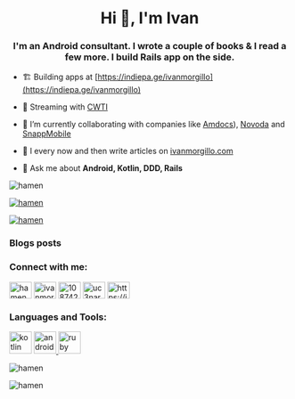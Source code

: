 <h1 align="center">Hi 👋, I'm Ivan</h1>
<h3 align="center">I'm an Android consultant. I wrote a couple of books & I read a few more. I build Rails app on the side.</h3>

- 🏗️ Building apps at [https://indiepa.ge/ivanmorgillo](https://indiepa.ge/ivanmorgillo)

- 🍕 Streaming with [CWTI](https://codewiththeitalians.t)

- 🔭 I’m currently collaborating with companies like [Amdocs](https://www.amdocs.com/)), [Novoda](https://novoda.com/) and [SnappMobile](https://snappmobile.io/)

- 📝 I every now and then write articles on [ivanmorgillo.com](https://ivanmorgillo.com/)

- 💬 Ask me about **Android, Kotlin, DDD, Rails**

<p align="left"> <img src="https://komarev.com/ghpvc/?username=hamen&label=Profile%20views&color=0e75b6&style=flat" alt="hamen" /> </p>

<p align="left"> <a href="https://github.com/ryo-ma/github-profile-trophy"><img src="https://github-profile-trophy.vercel.app/?username=hamen" alt="hamen" /></a> </p>

<p align="left"> <a href="https://twitter.com/hamen" target="blank"><img src="https://img.shields.io/twitter/follow/hamen?logo=twitter&style=for-the-badge" alt="hamen" /></a> </p>

### Blogs posts
<!-- BLOG-POST-LIST:START -->
<!-- BLOG-POST-LIST:END -->

<h3 align="left">Connect with me:</h3>
<p align="left">
<a href="https://twitter.com/hamen" target="blank"><img align="center" src="https://raw.githubusercontent.com/rahuldkjain/github-profile-readme-generator/master/src/images/icons/Social/twitter.svg" alt="hamen" height="30" width="40" /></a>
<a href="https://linkedin.com/in/ivanmorgillo" target="blank"><img align="center" src="https://raw.githubusercontent.com/rahuldkjain/github-profile-readme-generator/master/src/images/icons/Social/linked-in-alt.svg" alt="ivanmorgillo" height="30" width="40" /></a>
<a href="https://stackoverflow.com/users/108742" target="blank"><img align="center" src="https://raw.githubusercontent.com/rahuldkjain/github-profile-readme-generator/master/src/images/icons/Social/stack-overflow.svg" alt="108742" height="30" width="40" /></a>
<a href="https://www.youtube.com/c/uc3nar9q1gmns6kcrio70vpq" target="blank"><img align="center" src="https://raw.githubusercontent.com/rahuldkjain/github-profile-readme-generator/master/src/images/icons/Social/youtube.svg" alt="uc3nar9q1gmns6kcrio70vpq" height="30" width="40" /></a>
<a href="/https://ivanmorgillo.com/feed/" target="blank"><img align="center" src="https://raw.githubusercontent.com/rahuldkjain/github-profile-readme-generator/master/src/images/icons/Social/rss.svg" alt="https://ivanmorgillo.com/feed/" height="30" width="40" /></a>
</p>

<h3 align="left">Languages and Tools:</h3>
<p align="left">
  <a href="https://kotlinlang.org" target="_blank"> <img src="https://www.vectorlogo.zone/logos/kotlinlang/kotlinlang-icon.svg" alt="kotlin" width="40" height="40"/></a>
  <a href="https://android.com" target="_blank"> <img src="https://www.vectorlogo.zone/logos/android/android-official.svg" alt="android" width="40" height="40"/> </a>
  <a href="https://rubyonrails.org" target="_blank"> <img src="https://www.vectorlogo.zone/logos/ruby-lang/ruby-lang-icon.svg" alt="ruby" width="40" height="40"/> </a>
</p>

<p><img align="center" src="https://github-readme-stats.vercel.app/api?username=hamen&show_icons=true&locale=en" alt="hamen" /></p>
<p><img align="center" src="https://github-readme-streak-stats.herokuapp.com/?user=hamen&" alt="hamen" /></p>
